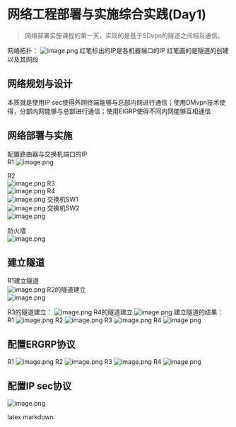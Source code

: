 #  网络工程部署与实施综合实践(Day1)  
>网络部署实施课程的第一天，实现的是基于SDvpn的隧道之间相互通信。

网络拓扑：
![image.png](pictures/zcsf7gtb7if.png)
红笔标出的IP是各机器端口的IP
红笔画的是隧道的创建以及其网段
## 网络规划与设计

本质就是使用IP sec使得外网终端能够与总部内网进行通信；使用DMvpn技术使得，分部内网能够与总部进行通信；使用EIGRP使得不同内网能够互相通信

## 网络部署与实施
配置路由器与交换机端口的IP  
R1
![image.png](pictures/i7b4qc7qh7g.png)

R2  
![image.png](pictures/1jwonc2e78m.png)
R3  
![image.png](pictures/7zx33mpift6.png)
R4  
![image.png](pictures/yo25gdtt5sr.png)
交换机SW1  
![image.png](pictures/askxed4069.png)
交换机SW2  
![image.png](pictures/qq7jtvqh84.png)

防火墙  
![image.png](pictures/cpximpw0dql.png)
## 建立隧道
R1建立隧道  
![image.png](pictures/hjemhbvo7k.png)
R2的隧道建立  
![image.png](pictures/5nxdgzmqez9.png)
 
R3的隧道建立：
![image.png](pictures/5mfwlcx19d8.png)
R4的隧道建立
![image.png](pictures/4pd5ydt63we.png)
建立隧道的结果：
R1
![image.png](pictures/hfyxi43gy2.png)
R2
![image.png](pictures/jgyze4b8fq.png)
R3
![image.png](pictures/kyooap2exxt.png)
R4
![image.png](pictures/ykmriua12d.png)
## 配置ERGRP协议
R1
![image.png](pictures/t94auzjkpu.png)
R2
![image.png](pictures/rhhlvz2786.png)
R3
![image.png](pictures/d2pgt8maop.png)
R4
![image.png](pictures/eggfki3hzsc.png)
## 配置IP sec协议
![image.png](pictures/8kwwequqtjf.png)

latex markdown

